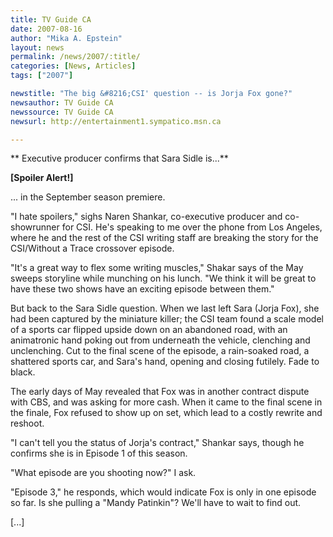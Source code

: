 ```yaml
---
title: TV Guide CA
date: 2007-08-16
author: "Mika A. Epstein"
layout: news
permalink: /news/2007/:title/
categories: [News, Articles]
tags: ["2007"]

newstitle: "The big &#8216;CSI' question -- is Jorja Fox gone?"
newsauthor: TV Guide CA
newssource: TV Guide CA
newsurl: http://entertainment1.sympatico.msn.ca

---
```


** Executive producer confirms that Sara Sidle is...**

**[Spoiler Alert!]**

... in the September season premiere.

"I hate spoilers," sighs Naren Shankar, co-executive producer and co-showrunner for CSI. He's speaking to me over the phone from Los Angeles, where he and the rest of the CSI writing staff are breaking the story for the CSI/Without a Trace crossover episode.

"It's a great way to flex some writing muscles," Shakar says of the May sweeps storyline while munching on his lunch. "We think it will be great to have these two shows have an exciting episode between them."

But back to the Sara Sidle question. When we last left Sara (Jorja Fox), she had been captured by the miniature killer; the CSI team found a scale model of a sports car flipped upside down on an abandoned road, with an animatronic hand poking out from underneath the vehicle, clenching and unclenching. Cut to the final scene of the episode, a rain-soaked road, a shattered sports car, and Sara's hand, opening and closing futilely. Fade to black.

The early days of May revealed that Fox was in another contract dispute with CBS, and was asking for more cash. When it came to the final scene in the finale, Fox refused to show up on set, which lead to a costly rewrite and reshoot.

"I can't tell you the status of Jorja's contract," Shankar says, though he confirms she is in Episode 1 of this season.

"What episode are you shooting now?" I ask.

"Episode 3," he responds, which would indicate Fox is only in one episode so far. Is she pulling a "Mandy Patinkin"? We'll have to wait to find out.

[...]
